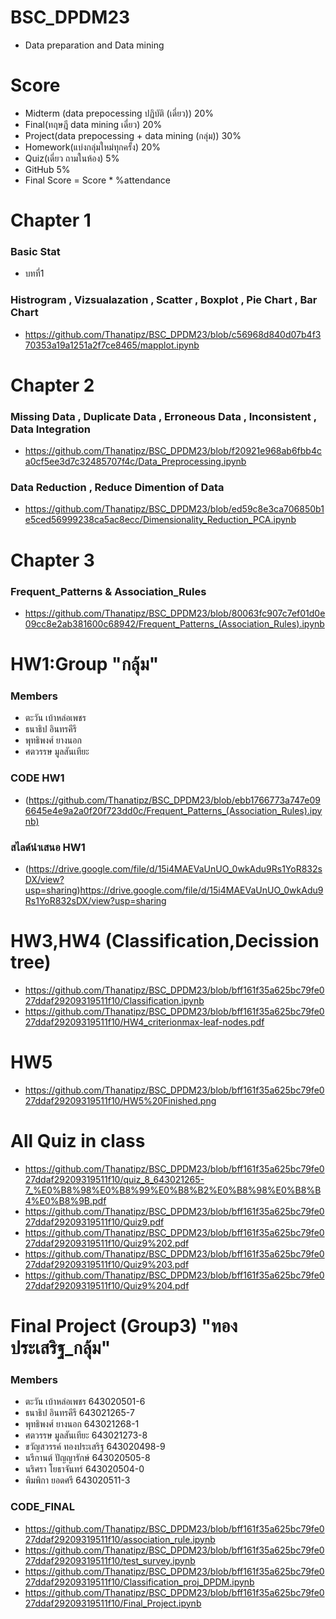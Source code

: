 # BSC_DPDM23
* Data preparation and Data mining
# Score

* Midterm (data prepocessing ปฏิบัติ (เดี่ยว)) 20%
* Final(ทฤษฎี data mining เดี่ยว) 20%
* Project(data prepocessing + data mining (กลุ่ม)) 30%
* Homework(แบ่งกลุ่มใหม่ทุกครั้ง) 20%
* Quiz(เดี่ยว ถามในห้อง) 5%
* GitHub 5%
* Final Score = Score * %attendance
  
# Chapter 1
### Basic Stat
* บทที่1
### Histrogram , Vizsualazation , Scatter , Boxplot , Pie Chart , Bar Chart
* https://github.com/Thanatipz/BSC_DPDM23/blob/c56968d840d07b4f370353a19a1251a2f7ce8465/mapplot.ipynb
# Chapter 2
### Missing Data , Duplicate Data , Erroneous Data , Inconsistent , Data Integration 
* https://github.com/Thanatipz/BSC_DPDM23/blob/f20921e968ab6fbb4ca0cf5ee3d7c32485707f4c/Data_Preprocessing.ipynb
### Data Reduction , Reduce Dimention of Data
* https://github.com/Thanatipz/BSC_DPDM23/blob/ed59c8e3ca706850b1e5ced56999238ca5ac8ecc/Dimensionality_Reduction_PCA.ipynb
# Chapter 3
### Frequent_Patterns & Association_Rules
* https://github.com/Thanatipz/BSC_DPDM23/blob/80063fc907c7ef01d0e09cc8e2ab381600c68942/Frequent_Patterns_(Association_Rules).ipynb
# HW1:Group "กลุ้ม"
### Members
* ตะวัน เบ้าหล่อเพชร
* ธนาธิป อินทรคีรี
* พุทธิพงศ์ ยางนอก
* ศตวรรษ มูลสันเทียะ
### CODE HW1
* (https://github.com/Thanatipz/BSC_DPDM23/blob/ebb1766773a747e096645e4e9a2a0f20f723dd0c/Frequent_Patterns_(Association_Rules).ipynb)
### สไลด์นำเสนอ HW1
* (https://drive.google.com/file/d/15i4MAEVaUnUO_0wkAdu9Rs1YoR832sDX/view?usp=sharing)https://drive.google.com/file/d/15i4MAEVaUnUO_0wkAdu9Rs1YoR832sDX/view?usp=sharing
#  HW3,HW4 (Classification,Decission tree)
*  https://github.com/Thanatipz/BSC_DPDM23/blob/bff161f35a625bc79fe027ddaf29209319511f10/Classification.ipynb
*  https://github.com/Thanatipz/BSC_DPDM23/blob/bff161f35a625bc79fe027ddaf29209319511f10/HW4_criterionmax-leaf-nodes.pdf
#  HW5
*  https://github.com/Thanatipz/BSC_DPDM23/blob/bff161f35a625bc79fe027ddaf29209319511f10/HW5%20Finished.png
#  All Quiz in class
*  https://github.com/Thanatipz/BSC_DPDM23/blob/bff161f35a625bc79fe027ddaf29209319511f10/quiz_8_643021265-7_%E0%B8%98%E0%B8%99%E0%B8%B2%E0%B8%98%E0%B8%B4%E0%B8%9B.pdf
*  https://github.com/Thanatipz/BSC_DPDM23/blob/bff161f35a625bc79fe027ddaf29209319511f10/Quiz9.pdf
*  https://github.com/Thanatipz/BSC_DPDM23/blob/bff161f35a625bc79fe027ddaf29209319511f10/Quiz9%202.pdf
*  https://github.com/Thanatipz/BSC_DPDM23/blob/bff161f35a625bc79fe027ddaf29209319511f10/Quiz9%203.pdf
*  https://github.com/Thanatipz/BSC_DPDM23/blob/bff161f35a625bc79fe027ddaf29209319511f10/Quiz9%204.pdf
#  Final Project (Group3) "ทองประเสริฐ_กลุ้ม"
### Members
* ตะวัน เบ้าหล่อเพชร          643020501-6   
* ธนาธิป อินทรคีรี             643021265-7     
* พุทธิพงศ์ ยางนอก            643021268-1   
* ศตวรรษ มูลสันเทียะ          643021273-8
* ขวัญสวรรค์ ทองประเสริฐ      643020498-9
* นรีกานต์ ปัญญารักษ์           643020505-8
* นริศรา โยธาจันทร์           643020504-0
* พิมพิกา ยอดศรี              643020511-3
### CODE_FINAL
*  https://github.com/Thanatipz/BSC_DPDM23/blob/bff161f35a625bc79fe027ddaf29209319511f10/association_rule.ipynb
*  https://github.com/Thanatipz/BSC_DPDM23/blob/bff161f35a625bc79fe027ddaf29209319511f10/test_survey.ipynb
*  https://github.com/Thanatipz/BSC_DPDM23/blob/bff161f35a625bc79fe027ddaf29209319511f10/Classification_proj_DPDM.ipynb
*  https://github.com/Thanatipz/BSC_DPDM23/blob/bff161f35a625bc79fe027ddaf29209319511f10/Final_Project.ipynb

